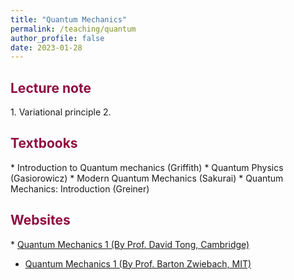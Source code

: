 ```yaml
---
title: "Quantum Mechanics"
permalink: /teaching/quantum
author_profile: false
date: 2023-01-28
---
```

 
<h2 style="color:#900C3F"> Lecture note </h2>
 1. Variational principle
 2. 

<h2 style="color:#900C3F"> Textbooks </h2>
 * Introduction to Quantum mechanics (Griffith)
 * Quantum Physics (Gasiorowicz)
 * Modern Quantum Mechanics (Sakurai)
 * Quantum Mechanics: Introduction (Greiner)

<h2 style="color:#900C3F"> Websites </h2>
 * <a href="https://www.damtp.cam.ac.uk/user/tong/quantum.html"> Quantum Mechanics 1 (By Prof. David Tong, Cambridge)</a>

 * <a href="https://ocw.mit.edu/courses/8-04-quantum-physics-i-spring-2016/"> Quantum Mechanics 1 (By Prof. Barton Zwiebach, MIT) </a>
